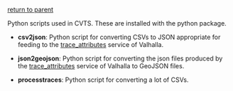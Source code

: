 [return to parent](../README.md)

Python scripts used in CVTS. These are installed with the python package.

- **csv2json**: Python script for converting CSVs to JSON appropriate for feeding to the
  [trace_attributes](https://valhalla.readthedocs.io/en/latest/api/map-matching/api-reference/#outputs-of-trace_attributes)
  service of Valhalla.

- **json2geojson**: Python script for converting the json files produced by the
  [trace_attributes](https://valhalla.readthedocs.io/en/latest/api/map-matching/api-reference/#outputs-of-trace_attributes)
  service of Valhalla to GeoJSON files.

- **processtraces**: Python script for converting a lot of CSVs.
